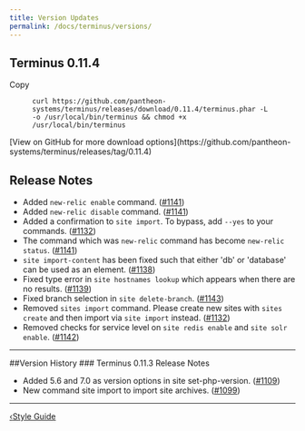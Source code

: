 ```yaml
---
title: Version Updates
permalink: /docs/terminus/versions/
---
```

## Terminus 0.11.4
<div class="zero-clipboard">
<span class="btn-clipboard">Copy</span>
<figure class="highlight"><pre><code class="curl" data-lang="curl">curl https://github.com/pantheon-systems/terminus/releases/download/0.11.4/terminus.phar -L -o /usr/local/bin/terminus && chmod +x /usr/local/bin/terminus
</code></pre></figure>
</div>
[View on GitHub for more download options](https://github.com/pantheon-systems/terminus/releases/tag/0.11.4)

## Release Notes
- Added `new-relic enable` command. ([#1141](https://github.com/pantheon-systems/terminus/pull/1141))
- Added `new-relic disable` command. ([#1141](https://github.com/pantheon-systems/terminus/pull/1141))
- Added a confirmation to `site import`. To bypass, add `--yes` to your commands. ([#1132](https://github.com/pantheon-systems/terminus/pull/1132))
- The command which was `new-relic` command has become `new-relic status`. ([#1141](https://github.com/pantheon-systems/terminus/pull/1141))
- `site import-content` has been fixed such that either 'db' or 'database' can be used as an element. ([#1138](https://github.com/pantheon-systems/terminus/pull/1138))
- Fixed type error in `site hostnames lookup` which appears when there are no results. ([#1139](https://github.com/pantheon-systems/terminus/pull/1139))
- Fixed branch selection in `site delete-branch`. ([#1143](https://github.com/pantheon-systems/terminus/pull/1143))
- Removed `sites import` command. Please create new sites with `sites create` and then import via `site import` instead. ([#1132](https://github.com/pantheon-systems/terminus/pull/1132))
- Removed checks for service level on `site redis enable` and `site solr enable`. ([#1142](https://github.com/pantheon-systems/terminus/pull/1142))
<hr>
##Version History
### Terminus 0.11.3 Release Notes

- Added 5.6 and 7.0 as version options in site set-php-version. ([#1109](https://github.com/pantheon-systems/terminus/pull/1109))
- New command site import to import site archives. ([#1099](https://github.com/pantheon-systems/terminus/pull/1099))


<div class="terminus-pager">
  <hr>
      <a style="float:left;" href="/docs/terminus/contribute/style-guide"><span class="terminus-pager-lsaquo">&lsaquo;</span>Style Guide</a>
</div>
